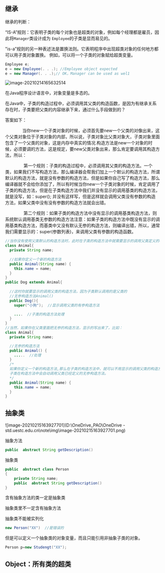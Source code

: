 ## 继承

继承的判断：

“IS-A”规则：它表明子类的每个对象也是超类的对象，例如每个经理都是雇员，因此将`Manager`类设计成为	`Employee`的子类是显而易见的。

"is-a”规则的另一种表述法是置换法则。它表明程序中出现超类对象的任何地方都可以用子类对象置换。
例如，可以将一个子类的对象赋给超类变量。

```java
Employee e;
e = new Employee(. . .); //Employee object expected
e = new Manager(. . .);// OK，Manager can be used as wel1
```

![image-20210214165632514](https://picgo-w.oss-cn-chengdu.aliyuncs.com/img/image-20210214165632514.png)

在Java程序设计语言中，对象变量是多态的。



在Java中，子类的构造过程中，必须调用其父类的构造函数，是因为有继承关系存在时，子类要把父类的内容继承下来，通过什么手段做到的？  

答案如下：  

　　　　当你new一个子类对象的时候，必须首先要new一个父类的对像出来，这个父类对象位于子类对象的内部，所以说，子类对象比父类对象大，子类对象里面包含了一个父类的对象，这是内存中真实的情况.构造方法是new一个对象的时候，必须要调的方法，这是规定，要new父类对象出来，那么肯定要调用其构造方法，所以：  

　　　　 第一个规则：子类的构造过程中，必须调用其父类的构造方法。一个类，如果我们不写构造方法，那么编译器会帮我们加上一个默认的构造方法，所谓默认的构造方法，就是没有参数的构造方法，但是如果你自己写了构造方法，那么编译器就不会给你添加了，所以有时候当你new一个子类对象的时候，肯定调用了子类的构造方法，但是在子类构造方法中我们并没有显示的调用基类的构造方法，就是没写，如：super(); 并没有这样写，但是这样就会调用父类没有参数的构造方法，如果父类中没有没有参数的构造方法就会出错。  

　　　　 第二个规则：如果子类的构造方法中没有显示的调用基类构造方法，则系统默认调用基类无参数的构造方法注意：如果子类的构造方法中既没有显示的调用基类构造方法，而基类中又没有默认无参的构造方法，则编译出错，所以，通常我们需要显示的：super(参数列表)，来调用父类有参数的构造函数。

```java
//当你没有使用父类默认的构造方法时，此时在子类的构造方法中就需要显示的调用父类定义的构造方法。
class Animal{
  private String name;
  
  //如果你定义一个新的构造方法
  public Animal(String name) {
    this.name = name;
  }
}
public Dog extends Animal{
  
  //这时你就要显示的调用父类的构造方法，因为子类默认调用的是父类的
  //无参构造方法Animal()
  public Dog(){
    super("小狗");  //显示调用父类的有参构造方法

    ....  //子类的构造方法处理
  }
}
//当然，如果你在父类里面把无参的构造方法，显示的写出来了，比如：
class Animal{
  private String name;

  //无参的构造方法
  public Animal() {
    .....  //处理
  }
  /*
  如果你定义一个新的构造方法,那么在子类的构造方法中，就可以不用显示的调用父类的构造方法，因为子类有个无参的构造方法，
  子类在构造方法中会自动调用父类已经定义的无参构造方法。
  */
  public Animal(String name) {
    this.name = name;
  }
}
```





## 抽象类

![image-20210215163927701](D:\OneDrive_PAO\OneDrive - std.uestc.edu.cn\note\img\image-20210215163927701.png)

抽象方法

```java
public  abstract String getDescription()
```

抽象类

```java
public  abstract class Person
{
    private String name;
    public  abstract String getDescription()
}
```

含有抽象方法的类一定是抽象类

抽象类里不一定含有抽象方法

抽象类不能被实列化

```java
new Person("XX")  //是错误的
```

但是可以定义一个抽象类的对象变量，而且只能引用非抽象子类的对象。

```java
Person p=new Studengt("XX");
```

## Object：所有类的超类